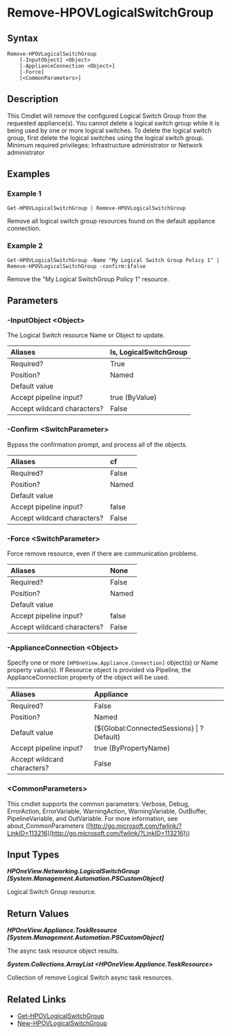 ﻿---
description: Remove a new Logical Switch Group resource.
---

# Remove-HPOVLogicalSwitchGroup

## Syntax

```text
Remove-HPOVLogicalSwitchGroup
    [-InputObject] <Object>
    [-ApplianceConnection <Object>]
    [-Force]
    [<CommonParameters>]
```

## Description

This Cmdlet will remove the configured Logical Switch Group from the requested appliance(s).  You cannot delete a logical switch group while it is being used by one or more logical switches. To delete the logical switch group, first delete the logical switches using the logical switch group.
 Minimum required privileges: Infrastructure administrator or Network administrator 

## Examples

###  Example 1 

```text
Get-HPOVLogicalSwitchGroup | Remove-HPOVLogicalSwitchGroup
```

Remove all logical switch group resources found on the default appliance connection.

###  Example 2 

```text
Get-HPOVLogicalSwitchGroup -Name "My Logical Switch Group Policy 1" | Remove-HPOVLogicalSwitchGroup -confirm:$false
```

Remove the "My Logical SwitchGroup Policy 1" resource.

## Parameters

### -InputObject &lt;Object&gt;

The Logical Switch resource Name or Object to update.

| Aliases | ls, LogicalSwitchGroup |
| :--- | :--- |
| Required? | True |
| Position? | Named |
| Default value |  |
| Accept pipeline input? | true (ByValue) |
| Accept wildcard characters? | False |

### -Confirm &lt;SwitchParameter&gt;

Bypass the confirmation prompt, and process all of the objects.

| Aliases | cf |
| :--- | :--- |
| Required? | False |
| Position? | Named |
| Default value |  |
| Accept pipeline input? | false |
| Accept wildcard characters? | False |

### -Force &lt;SwitchParameter&gt;

Force remove resource, even if there are communication problems.

| Aliases | None |
| :--- | :--- |
| Required? | False |
| Position? | Named |
| Default value |  |
| Accept pipeline input? | false |
| Accept wildcard characters? | False |

### -ApplianceConnection &lt;Object&gt;

Specify one or more `[HPOneView.Appliance.Connection]` object(s) or Name property value(s). If Resource object is provided via Pipeline, the ApplianceConnection property of the object will be used.

| Aliases | Appliance |
| :--- | :--- |
| Required? | False |
| Position? | Named |
| Default value | (${Global:ConnectedSessions} &vert; ? Default) |
| Accept pipeline input? | true (ByPropertyName) |
| Accept wildcard characters? | False |

### &lt;CommonParameters&gt;

This cmdlet supports the common parameters: Verbose, Debug, ErrorAction, ErrorVariable, WarningAction, WarningVariable, OutBuffer, PipelineVariable, and OutVariable. For more information, see about\_CommonParameters \([http://go.microsoft.com/fwlink/?LinkID=113216](http://go.microsoft.com/fwlink/?LinkID=113216)\)

## Input Types

_**HPOneView.Networking.LogicalSwitchGroup [System.Management.Automation.PSCustomObject]**_

Logical Switch Group resource.

## Return Values

_**HPOneView.Appliance.TaskResource [System.Management.Automation.PSCustomObject]**_

The async task resource object results.

_**System.Collections.ArrayList <HPOneView.Appliance.TaskResource>**_

Collection of remove Logical Switch async task resources.

## Related Links

* [Get-HPOVLogicalSwitchGroup](get-hpovlogicalswitchgroup.md)
* [New-HPOVLogicalSwitchGroup](new-hpovlogicalswitchgroup.md)
